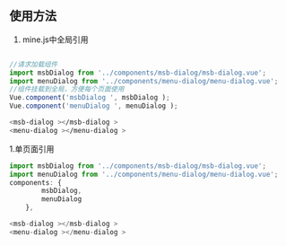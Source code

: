 ## 使用方法

 1. mine.js中全局引用

```javascript

//请求加载组件
import msbDialog from '../components/msb-dialog/msb-dialog.vue';
import menuDialog from '../components/menu-dialog/menu-dialog.vue';
//组件挂载到全局，方便每个页面使用
Vue.component('msbDialog ', msbDialog );
Vue.component('menuDialog ', menuDialog );
```

```bash
<msb-dialog ></msb-dialog >
<menu-dialog ></menu-dialog >
```

 1.单页面引用
 

```javascript
import msbDialog from '../components/msb-dialog/msb-dialog.vue';
import menuDialog from '../components/menu-dialog/menu-dialog.vue';
components: {
		msbDialog,
		menuDialog
	},
```

```javascript
<msb-dialog ></msb-dialog >
<menu-dialog ></menu-dialog >
